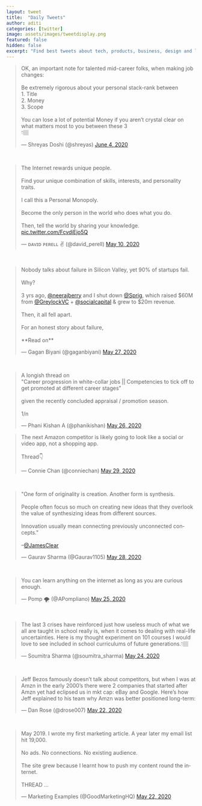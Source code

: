 ```yaml
---
layout: tweet
title:  "Daily Tweets"
author: aditi
categories: [twitter]
image: assets/images/tweetdisplay.png
featured: false
hidden: false
excerpt: "Find best tweets about tech, products, business, design and lots more curated daily."
---
```



 

<div class="row">
  <div class="column1">

  <blockquote class="twitter-tweet" data-theme="light"><p lang="en" dir="ltr">OK, an important note for talented mid-career folks, when making job changes:<br><br>Be extremely rigorous about your personal stack-rank between<br>1. Title<br>2. Money<br>3. Scope<br><br>You can lose a lot of potential Money if you aren’t crystal clear on what matters most to you between these 3<br>👇🏽</p>&mdash; Shreyas Doshi (@shreyas) <a href="https://twitter.com/shreyas/status/1268372416427786240?ref_src=twsrc%5Etfw">June 4, 2020</a></blockquote> <script async src="https://platform.twitter.com/widgets.js" charset="utf-8"></script>

<br>

<blockquote class="twitter-tweet"><p lang="en" dir="ltr">The Internet rewards unique people.<br><br>Find your unique combination of skills, interests, and personality traits. <br><br>I call this a Personal Monopoly.<br><br>Become the only person in the world who does what you do. <br><br>Then, tell the world by sharing your knowledge. <a href="https://t.co/FcvdiEjo5Q">pic.twitter.com/FcvdiEjo5Q</a></p>&mdash; ᴅᴀᴠɪᴅ ᴘᴇʀᴇʟʟ ✌ (@david_perell) <a href="https://twitter.com/david_perell/status/1259539005097426944?ref_src=twsrc%5Etfw">May 10, 2020</a></blockquote> <script async src="https://platform.twitter.com/widgets.js" charset="utf-8"></script>

<br>
<blockquote class="twitter-tweet"><p lang="en" dir="ltr">Nobody talks about failure in Silicon Valley, yet 90% of startups fail.<br><br>Why?<br><br>3 yrs ago, <a href="https://twitter.com/neerajberry?ref_src=twsrc%5Etfw">@neerajberry</a> and I shut down <a href="https://twitter.com/Sprig?ref_src=twsrc%5Etfw">@Sprig</a>, which raised $60M from <a href="https://twitter.com/GreylockVC?ref_src=twsrc%5Etfw">@GreylockVC</a> + <a href="https://twitter.com/socialcapital?ref_src=twsrc%5Etfw">@socialcapital</a> &amp; grew to $20m revenue.<br><br>Then, it all fell apart.<br><br>For an honest story about failure,<br><br>**Read on**</p>&mdash; Gagan Biyani (@gaganbiyani) <a href="https://twitter.com/gaganbiyani/status/1265755248922157066?ref_src=twsrc%5Etfw">May 27, 2020</a></blockquote> <script async src="https://platform.twitter.com/widgets.js" charset="utf-8"></script>

<br>
<blockquote class="twitter-tweet"><p lang="en" dir="ltr">A longish thread on<br>&quot;Career progression in white-collar jobs || Competencies to tick off to get promoted at different career stages&quot;<br><br>given the recently concluded appraisal / promotion season.<br><br>1/n</p>&mdash; Phani Kishan A (@phanikishan) <a href="https://twitter.com/phanikishan/status/1265315821326184448?ref_src=twsrc%5Etfw">May 26, 2020</a></blockquote> <script async src="https://platform.twitter.com/widgets.js" charset="utf-8"></script>

  </div>

  <div class="column2">

  <blockquote class="twitter-tweet"><p lang="en" dir="ltr">The next Amazon competitor is likely going to look like a social or video app, not a shopping app. <br><br>Thread👇</p>&mdash; Connie Chan (@conniechan) <a href="https://twitter.com/conniechan/status/1266476997699493889?ref_src=twsrc%5Etfw">May 29, 2020</a></blockquote> <script async src="https://platform.twitter.com/widgets.js" charset="utf-8"></script>
<br>

<blockquote class="twitter-tweet"><p lang="en" dir="ltr">&quot;One form of originality is creation. Another form is synthesis.<br><br>People often focus so much on creating new ideas that they overlook the value of synthesizing ideas from different sources.<br><br>Innovation usually mean connecting previously unconnected concepts.&quot;<br><br>–<a href="https://twitter.com/JamesClear?ref_src=twsrc%5Etfw">@JamesClear</a></p>&mdash; Gaurav Sharma (@Gaurav1105) <a href="https://twitter.com/Gaurav1105/status/1266028503557763072?ref_src=twsrc%5Etfw">May 28, 2020</a></blockquote> <script async src="https://platform.twitter.com/widgets.js" charset="utf-8"></script>

<br>
<blockquote class="twitter-tweet"><p lang="en" dir="ltr">You can learn anything on the internet as long as you are curious enough.</p>&mdash; Pomp 🌪 (@APompliano) <a href="https://twitter.com/APompliano/status/1264735983716773890?ref_src=twsrc%5Etfw">May 25, 2020</a></blockquote> <script async src="https://platform.twitter.com/widgets.js" charset="utf-8"></script>

<br>
<blockquote class="twitter-tweet"><p lang="en" dir="ltr">The last 3 crises have reinforced just how useless much of what we all are taught in school really is, when it comes to dealing with real-life uncertainties. Here is my thought experiment on 101 courses I would love to see included in school curriculums of future generations.👇🏽</p>&mdash; Soumitra Sharma (@soumitra_sharma) <a href="https://twitter.com/soumitra_sharma/status/1264392847194648577?ref_src=twsrc%5Etfw">May 24, 2020</a></blockquote> <script async src="https://platform.twitter.com/widgets.js" charset="utf-8"></script>

<br>

<blockquote class="twitter-tweet"><p lang="en" dir="ltr">Jeff Bezos famously doesn’t talk about competitors, but when I was at Amzn in the early 2000’s there were 2 companies that started after Amzn yet had eclipsed us in mkt cap: eBay and Google. Here’s how Jeff explained to his team why Amzn was better positioned long-term:</p>&mdash; Dan Rose (@drose007) <a href="https://twitter.com/drose007/status/1263861631949238272?ref_src=twsrc%5Etfw">May 22, 2020</a></blockquote> <script async src="https://platform.twitter.com/widgets.js" charset="utf-8"></script>

<br>
<blockquote class="twitter-tweet"><p lang="en" dir="ltr">May 2019. I wrote my first marketing article. A year later my email list hit 19,000.<br><br>No ads. No connections. No existing audience.<br><br>The site grew because I learnt how to push my content round the internet.<br><br>THREAD ...</p>&mdash; Marketing Examples (@GoodMarketingHQ) <a href="https://twitter.com/GoodMarketingHQ/status/1263831025240719362?ref_src=twsrc%5Etfw">May 22, 2020</a></blockquote> <script async src="https://platform.twitter.com/widgets.js" charset="utf-8"></script>

<br>

  </div>

</div>